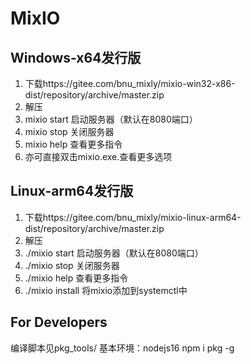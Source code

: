 # MixIO

## Windows-x64发行版
1. 下载https://gitee.com/bnu_mixly/mixio-win32-x86-dist/repository/archive/master.zip
2. 解压
3. mixio start 启动服务器（默认在8080端口）
4. mixio stop 关闭服务器
5. mixio help 查看更多指令
6. 亦可直接双击mixio.exe.查看更多选项
## Linux-arm64发行版
1. 下载https://gitee.com/bnu_mixly/mixio-linux-arm64-dist/repository/archive/master.zip
2. 解压
3. ./mixio start 启动服务器（默认在8080端口）
4. ./mixio stop 关闭服务器
5. ./mixio help 查看更多指令
6. ./mixio install 将mixio添加到systemctl中

## For Developers
编译脚本见pkg_tools/
基本环境：nodejs16  npm i pkg -g